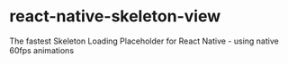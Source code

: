 # react-native-skeleton-view
 The fastest Skeleton Loading Placeholder for React Native - using native 60fps animations
